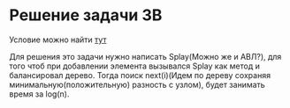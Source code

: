 # Решение задачи 3B

Условие можно найти [тут](https://contest.yandex.ru/contest/30154/problems/B/)

Для решения это задачи нужно написать Splay(Можно же и АВЛ?), для того чтоб при добавлении элемента вызывался Splay как метод и балансировал дерево. Тогда поиск next(i)(Идем по дереву сохраняя минимальную(положительную) разность с узлом), будет занимать время за log(n).
